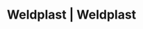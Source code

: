 ---
Link: "file:/Users/vinayakpatel/Downloads/www.weldplast.cz/eshop_products_compare/add/eshop-products-variant757"
product_name: "null"
product_id: "null"
title: "Weldplast | Weldplast"
product_desc: ""
product_specs: ""
product_downloads: ""
href: ""
accessories: ""
similar_products: ""
---